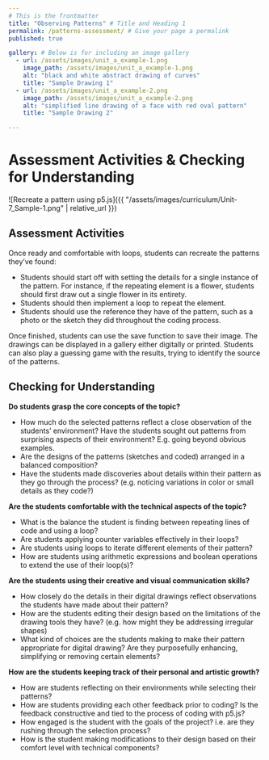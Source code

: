 ```yaml
---
# This is the frontmatter
title: "Observing Patterns" # Title and Heading 1
permalink: /patterns-assessment/ # Give your page a permalink
published: true

gallery: # Below is for including an image gallery
  - url: /assets/images/unit_a_example-1.png
    image_path: /assets/images/unit_a_example-1.png
    alt: "black and white abstract drawing of curves"
    title: "Sample Drawing 1"
  - url: /assets/images/unit_a_example-2.png
    image_path: /assets/images/unit_a_example-2.png
    alt: "simplified line drawing of a face with red oval pattern"
    title: "Sample Drawing 2"

---
```

# Assessment Activities & Checking for Understanding
![Recreate a pattern using p5.js]({{ "/assets/images/curriculum/Unit-7_Sample-1.png" | relative_url }})
## Assessment Activities

Once ready and comfortable with loops, students can recreate the patterns they’ve found:
* Students should start off with setting the details for a single instance of the pattern. For instance, if the repeating element is a flower, students should first draw out a single flower in its entirety.
* Students should then implement a loop to repeat the element. 
* Students should use the reference they have of the pattern, such as a photo or the sketch they did throughout the coding process.
	
Once finished, students can use the save function to save their image. The drawings can be displayed in a gallery either digitally or printed. Students can also play a guessing game with the results, trying to identify the source of the patterns.


## Checking for Understanding

**Do students grasp the core concepts of the topic?**
- How much do the selected patterns reflect a close observation of the students’ environment? Have the students sought out patterns from surprising aspects of their environment? E.g. going beyond obvious examples. 
- Are the designs of the patterns (sketches and coded) arranged in a balanced composition?
- Have the students made discoveries about details within their pattern as they go through the process? (e.g. noticing variations in color or small details as they code?)


**Are the students comfortable with the technical aspects of the topic?**
- What is the balance the student is finding between repeating lines of code and using a loop?
- Are students applying counter variables effectively in their loops?
- Are students using loops to iterate different elements of their pattern?
- How are students using arithmetic expressions and boolean operations to extend the use of their loop(s)?


**Are the students using their creative and visual communication skills?**
- How closely do the details in their digital drawings reflect observations the students have made about their pattern?
- How are the students editing their design based on the limitations of the drawing tools they have? (e.g. how might they be addressing irregular shapes)
- What kind of choices are the students making to make their pattern appropriate for digital drawing? Are they purposefully enhancing, simplifying or removing certain elements?


**How are the students keeping track of their personal and artistic growth?**
- How are students reflecting on their environments while selecting their patterns?
- How are students providing each other feedback prior to coding? Is the feedback constructive and tied to the process of coding with p5.js?
- How engaged is the student with the goals of the project? i.e. are they rushing through the selection process?
- How is the student making modifications to their design based on their comfort level with technical components?

